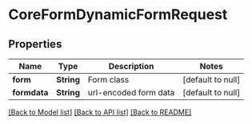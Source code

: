 # CoreFormDynamicFormRequest

## Properties

Name | Type | Description | Notes
------------ | ------------- | ------------- | -------------
**form** | **String** | Form class | [default to null]
**formdata** | **String** | url-encoded form data | [default to null]

[[Back to Model list]](../README.md#documentation-for-models) [[Back to API list]](../README.md#documentation-for-api-endpoints) [[Back to README]](../README.md)


